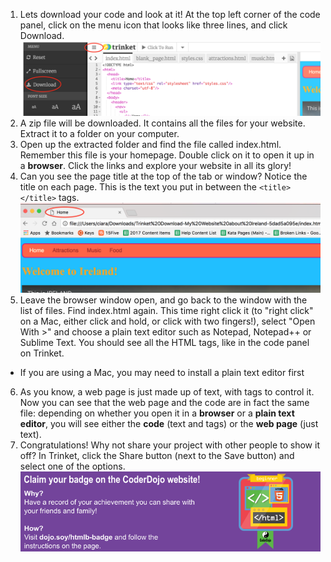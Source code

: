1. Lets download your code and look at it! At the top left corner of the code panel, click on the menu icon that looks like three lines, and click Download. ![](assets/DownloadMenuCircled.png)
2. A zip file will be downloaded. It contains all the files for your website. Extract it to a folder on your computer.
3. Open up the extracted folder and find the file called index.html. Remember this file is your homepage. Double click on it to open it up in a **browser**. Click the links and explore your website in all its glory!
4. Can you see the page title at the top of the tab or window? Notice the title on each page. This is the text you put in between the `<title> </title>` tags.![](assets/LocalFileWindowTitle.png)
5. Leave the browser window open, and go back to the window with the list of files. Find index.html again. This time right click it \(to "right click" on a Mac, either click and hold, or click with two fingers!\), select "Open With &gt;" and choose a plain text editor such as Notepad, Notepad++ or Sublime Text. You should see all the HTML tags, like in the code panel on Trinket.
 * If you are using a Mac, you may need to install a plain text editor first
6. As you know, a web page is just made up of text, with tags to control it. Now you can see that the web page and the code are in fact the same file: depending on whether you open it in a **browser** or a **plain text editor**, you will see either the **code** \(text and tags\) or the **web page** \(just text\).
7. Congratulations! Why not share your project with other people to show it off? In Trinket, click the Share button (next to the Save button) and select one of the options.
 ![](assets/badge-footer-image-html-beginner.png)




